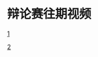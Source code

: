 # 辩论赛往期视频

[1](http://tntfiles.com/i9zua91zzu ':include :type=iframe width=100% height=450px')

[2](2.html ':include :type=iframe width=100% height=450px')